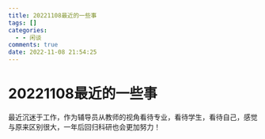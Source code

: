 ```yaml
---
title: 20221108最近的一些事
tags: []
categories:
  - - 闲谈
comments: true
date: 2022-11-08 21:54:25
---
```


# 20221108最近的一些事

最近沉迷于工作，作为辅导员从教师的视角看待专业，看待学生，看待自己，感觉与原来区别很大，一年后回归科研也会更加努力！